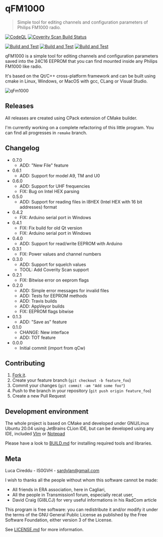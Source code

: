 # qFM1000

> Simple tool for editing channels and configuration parameters of Philips FM1000 radio.

[![CodeQL](https://github.com/sardylan/qfm1000/actions/workflows/codeql-analysis.yml/badge.svg?branch=master)](https://github.com/sardylan/qfm1000/actions/workflows/codeql-analysis.yml)
[![Coverity Scan Build Status](https://scan.coverity.com/projects/13866/badge.svg)](https://scan.coverity.com/projects/sardylan-qfm1000)

[![Build and Test](https://github.com/sardylan/qfm1000/actions/workflows/build-and-tests-linux.yml/badge.svg)](https://github.com/sardylan/qfm1000/actions/workflows/build-and-tests-linux.yml)
[![Build and Test](https://github.com/sardylan/qfm1000/actions/workflows/build-and-tests-windows.yml/badge.svg)](https://github.com/sardylan/qfm1000/actions/workflows/build-and-tests-windows.yml)
[![Build and Test](https://github.com/sardylan/qfm1000/actions/workflows/build-and-tests-macos.yml/badge.svg)](https://github.com/sardylan/qfm1000/actions/workflows/build-and-tests-macos.yml)

qFM1000 is a simple tool for editing channels and configuration parameters saved into the 24C16 EEPROM that
you can find mounted inside any Philips FM1000 like radio.

It's based on the Qt/C++ cross-platform framework and can be built using cmake in Linux, Windows, or MacOS with gcc,
CLang or Visual Studio.

![qFm1000](doc/img/window_main_00.png)

## Releases

All releases are created using CPack extension of CMake builder.

I'm currently working on a complete refactoring of this little program. You can find all progresses in `remake` branch.

## Changelog


* 0.7.0
    * ADD: "New File" feature
* 0.6.1
    * ADD: Support for model A9, TM and U0
* 0.6.0
    * ADD: Support for UHF frequencies
    * FIX: Bug on Intel HEX parsing
* 0.5.0
    * ADD: Support for reading files in I8HEX (Intel HEX with 16 bit addresses) format
* 0.4.2
    * FIX: Arduino serial port in Windows
* 0.4.1
    * FIX: Fix build for old Qt version
    * FIX: Arduino serial port in Windows
* 0.4.0
    * ADD: Support for read/write EEPROM with Arduino
* 0.3.1
    * FIX: Power values and channel numbers
* 0.3.0
    * ADD: Support for squelch values
    * TOOL: Add Coverity Scan support
* 0.2.1
    * FIX: Bitwise error on eeprom flags
* 0.2.0
    * ADD: Simple error messages for invalid files
    * ADD: Tests for EEPROM methods
    * ADD: Travis builds
    * ADD: AppVeyor builds
    * FIX: EEPROM flags bitwise
* 0.1.3
    * ADD: "Save as" feature
* 0.1.0
    * CHANGE: New interface
    * ADD: TOT feature
* 0.0.0
    * Initial commit (import from qCw)

## Contributing

1. [Fork it](<https://github.com/sardylan/qfm1000/fork>).
2. Create your feature branch (`git checkout -b feature_foo`)
3. Commit your changes (`git commit -am "Add some foo"`)
4. Push to the branch in your repository (`git push origin feature_foo`)
5. Create a new Pull Request

## Development environment

The whole project is based on CMake and developed under GNU/Linux Ubuntu 20.04 using JetBrains CLion IDE, but can be
developed using any IDE, included [VIm](https://en.wikipedia.org/wiki/Vim_(text_editor))
or [Notepad](https://en.wikipedia.org/wiki/Microsoft_Notepad)

Please have a look to [BUILD.md](BUILD.md) for installing required tools and libraries.

## Meta

Luca Cireddu - IS0GVH - sardylan@gmail.com

I wish to thanks all the people without whom this software cannot be made:

- All friends in ERA association, here in Cagliari,
- All the people in Transmission1 forum, especially recat user,
- David Craig (GI8LCJ) for very useful informations in his RadCom article

This program is free software: you can redistribute it and/or modify it under the terms of the GNU General Public
License as published by the Free Software Foundation, either version 3 of the License.

See [LICENSE.md](LICENSE.md) for more information.
